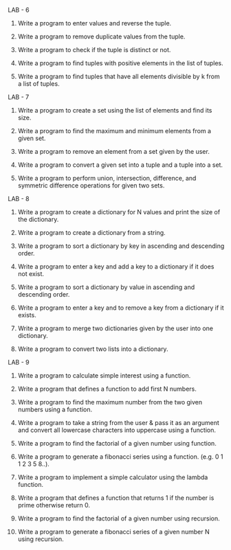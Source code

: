 LAB - 6

1. Write a program to enter values and reverse the tuple.

2. Write a program to remove duplicate values from the tuple.

3. Write a program to check if the tuple is distinct or not.

4. Write a program to find tuples with positive elements in the list of tuples.

5. Write a program to find tuples that have all elements divisible by k from a list of tuples.


LAB - 7

1. Write a program to create a set using the list of elements and find its size. 

2. Write a program to find the maximum and minimum elements from a given set. 

3. Write a program to remove an element from a set given by the user. 

4. Write a program to convert a given set into a tuple and a tuple into a set.
  
5. Write a program to perform union, intersection, difference, and symmetric difference operations for given two sets. 


LAB - 8

1. Write a program to create a dictionary for N values and print the size of the dictionary. 

2. Write a program to create a dictionary from a string. 

3. Write a program to sort a dictionary by key in ascending and descending order. 

4. Write a program to enter a key and add a key to a dictionary if it does not exist. 

5. Write a program to sort a dictionary by value in ascending and descending order. 

6. Write a program to enter a key and to remove a key from a dictionary if it exists. 

7. Write a program to merge two dictionaries given by the user into one dictionary. 

8. Write a program to convert two lists into a dictionary. 


LAB - 9

1. Write a program to calculate simple interest using a function. 

2. Write a program that defines a function to add first N numbers. 

3. Write a program to find the maximum number from the two given numbers using a function. 

4. Write a program to take a string from the user & pass it as an argument and convert all lowercase characters into uppercase using a function. 

5. Write a program to find the factorial of a given number using function. 

6. Write a program to generate a fibonacci series using a function. (e.g. 0 1 1 2 3 5 8..). 

7. Write a program to implement a simple calculator using the lambda function. 

8. Write a program that defines a function that returns 1 if the number is prime otherwise return 0. 

9. Write a program to find the factorial of a given number using recursion. 

10. Write a program to generate a fibonacci series of a given number N using recursion. 
